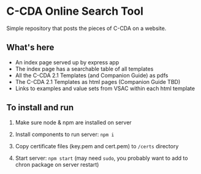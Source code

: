 # C-CDA Online Search Tool

Simple repository that posts the pieces of C-CDA on a website. 

## What's here

- An index page served up by express app
- The index page has a searchable table of all templates
- All the C-CDA 2.1 Templates (and Companion Guide) as pdfs
- The C-CDA 2.1 Templates as html pages (Companion Guide TBD)
- Links to examples and value sets from VSAC within each html template

## To install and run 

1. Make sure node & npm are installed on server

2. Install components to run server: `npm i`

3. Copy certificate files (key.pem and cert.pem) to `/certs` directory

4. Start server: `npm start` 
(may need `sudo`, you probably want to add to chron package on server restart)


